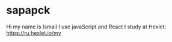 # sapapck
Hi my name is Ismail
I use javaScript and React
I study at Hexlet: https://ru.hexlet.io/my

